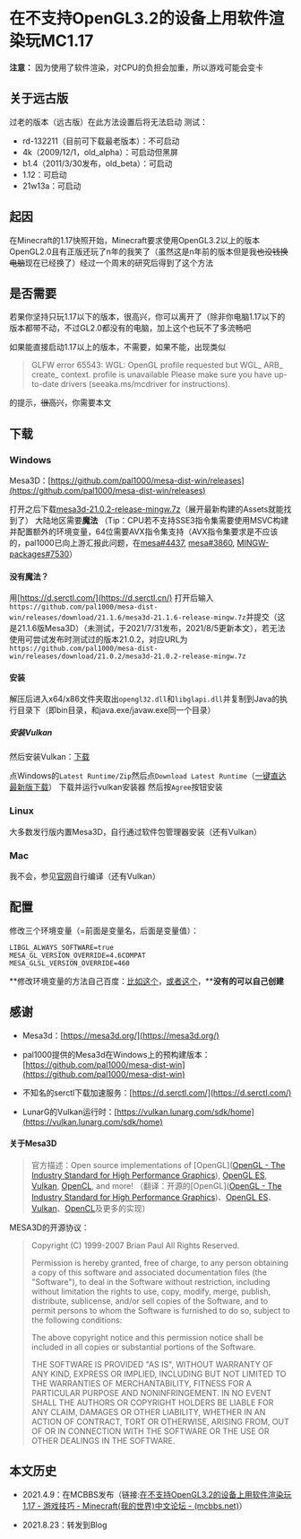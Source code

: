 # 在不支持OpenGL3.2的设备上用软件渲染玩MC1.17

**注意：**
因为使用了软件渲染，对CPU的负担会加重，所以游戏可能会变卡

## 关于远古版

过老的版本（远古版）在此方法设置后将无法启动
测试：

- rd-132211（目前可下载最老版本）：不可启动
- 4k（2009/12/1，old_alpha）：可启动但黑屏
- b1.4（2011/3/30发布，old_beta）：可启动
- 1.12：可启动
- 21w13a：可启动

## 起因

在Minecraft的1.17快照开始，Minecraft要求使用OpenGL3.2以上的版本OpenGL2.0且有正版还玩了n年的我笑了（虽然这是n年前的版本但是我~~也没钱换电脑~~现在已经换了）经过一个周末的研究后得到了这个方法

## 是否需要

若果你坚持只玩1.17以下的版本，很高兴，你可以离开了（除非你电脑1.17以下的版本都带不动，不过GL2.0都没有的电脑，加上这个也玩不了多流畅吧

如果能直接启动1.17以上的版本，不需要，如果不能，出现类似

> GLFW error 65543: WGL: OpenGL profile requested but WGL_ ARB_ create_ context. profile is unavailable
> Please make sure you have up-to-date drivers (seeaka.ms/mcdriver for instructions).

的提示，~~很高兴~~，你需要本文

## 下载

### Windows

Mesa3D：[https://github.com/pal1000/mesa-dist-win/releases](https://github.com/pal1000/mesa-dist-win/releases)

打开之后下载[mesa3d-21.0.2-release-mingw.7z](https://github.com/pal1000/mesa-dist-win/releases/download/21.0.2/mesa3d-21.0.2-release-mingw.7z)（展开最新构建的Assets就能找到了）
大陆地区需要**魔法**
（Tip：CPU若不支持SSE3指令集需要使用MSVC构建并配置额外的环境变量，64位需要AVX指令集支持（AVX指令集要求是不应该的，pal1000已向上游汇报此问题，在[mesa#4437](https://gitlab.freedesktop.org/mesa/mesa/-/issues/4437), [mesa#3860](https://gitlab.freedesktop.org/mesa/mesa/-/issues/3860), [MINGW-packages#7530](https://github.com/msys2/MINGW-packages/issues/7530)）

#### 没有魔法？

用[https://d.serctl.com/](https://d.serctl.cn/)
打开后输入`https://github.com/pal1000/mesa-dist-win/releases/download/21.1.6/mesa3d-21.1.6-release-mingw.7z`并提交（这是21.1.6版Mesa3D）（未测试，于2021/7/31发布，2021/8/5更新本文），若无法使用可尝试发布时测试过的版本21.0.2，对应URL为`https://github.com/pal1000/mesa-dist-win/releases/download/21.0.2/mesa3d-21.0.2-release-mingw.7z`

#### 安装

解压后进入x64/x86文件夹取出`opengl32.dll`和`libglapi.dll`并复制到Java的执行目录下（即bin目录，和java.exe/javaw.exe同一个目录）

##### 安装Vulkan

然后安装Vulkan：[下载](https://vulkan.lunarg.com/sdk/home)

点Windows的`Latest Runtime/Zip`然后点`Download Latest Runtime`（[一键直达最新版下载](https://sdk.lunarg.com/sdk/download/latest/windows/vulkan-runtime.exe)）
下载并运行vulkan安装器
然后按`Agree`按钮安装

### Linux

大多数发行版内置Mesa3D，自行通过软件包管理器安装（还有Vulkan）

### Mac

我不会，参见[官网](https://docs.mesa3d.org/download.html)自行编译（还有Vulkan）

## 配置

修改三个环境变量（=前面是变量名，后面是变量值）：

```properties
LIBGL_ALWAYS_SOFTWARE=true
MESA_GL_VERSION_OVERRIDE=4.6COMPAT
MESA_GLSL_VERSION_OVERRIDE=460
```

**修改环境变量的方法自己百度：[比如这个](https://jingyan.baidu.com/article/00a07f3876cd0582d128dc55.html)，[或者这个](http://www.xitongcheng.com/jiaocheng/win10_article_30595.html)，****没有的可以自己创建**

## 感谢

- Mesa3d：[https://mesa3d.org/](https://mesa3d.org/)
- pal1000提供的Mesa3d在Windows上的预构建版本：[https://github.com/pal1000/mesa-dist-win](https://github.com/pal1000/mesa-dist-win)

- 不知名的serctl下载加速服务：[https://d.serctl.com/](https://d.serctl.com/)
- LunarG的Vulkan运行时：[https://vulkan.lunarg.com/sdk/home](https://vulkan.lunarg.com/sdk/home)

#### 关于Mesa3D

>  官方描述：Open source implementations of [OpenGL]([OpenGL - The Industry Standard for High Performance Graphics](https://www.opengl.org/)), [OpenGL ES](https://www.khronos.org/opengles/), [Vulkan](https://www.khronos.org/vulkan/), [OpenCL](https://www.khronos.org/opencl/), and more!
> （翻译：开源的[OpenGL]([OpenGL - The Industry Standard for High Performance Graphics](https://www.opengl.org/))、[OpenGL ES](https://www.khronos.org/opengles/)、[Vulkan](https://www.khronos.org/vulkan/)、[OpenCL](https://www.khronos.org/opencl/)及更多的实现）

MESA3D的开源协议：

> Copyright (C) 1999-2007 Brian Paul  All Rights Reserved.
>
> Permission is hereby granted, free of charge, to any person obtaining a
> copy of this software and associated documentation files (the "Software"),
> to deal in the Software without restriction, including without limitation
> the rights to use, copy, modify, merge, publish, distribute, sublicense,
> and/or sell copies of the Software, and to permit persons to whom the
> Software is furnished to do so, subject to the following conditions:
>
> The above copyright notice and this permission notice shall be included
> in all copies or substantial portions of the Software.
>
> THE SOFTWARE IS PROVIDED "AS IS", WITHOUT WARRANTY OF ANY KIND, EXPRESS
> OR IMPLIED, INCLUDING BUT NOT LIMITED TO THE WARRANTIES OF MERCHANTABILITY,
> FITNESS FOR A PARTICULAR PURPOSE AND NONINFRINGEMENT. IN NO EVENT SHALL
> THE AUTHORS OR COPYRIGHT HOLDERS BE LIABLE FOR ANY CLAIM, DAMAGES OR OTHER
> LIABILITY, WHETHER IN AN ACTION OF CONTRACT, TORT OR OTHERWISE, ARISING FROM,
> OUT OF OR IN CONNECTION WITH THE SOFTWARE OR THE USE OR OTHER DEALINGS IN THE
> SOFTWARE.

## 本文历史

- 2021.4.9：在MCBBS发布（链接:[在不支持OpenGL3.2的设备上用软件渲染玩1.17 - 游戏技巧 - Minecraft(我的世界)中文论坛 - (mcbbs.net)](https://www.mcbbs.net/thread-1189935-1-1.html)）

- 2021.8.23：转发到Blog